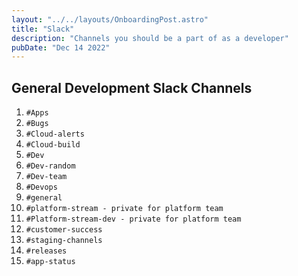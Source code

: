```yaml
---
layout: "../../layouts/OnboardingPost.astro"
title: "Slack"
description: "Channels you should be a part of as a developer"
pubDate: "Dec 14 2022"
---
```

 
<style>
  .toc { display: none !important }
</style>

## General Development Slack Channels
 
1. `#Apps`
1. `#Bugs`
1. `#Cloud-alerts`
1. `#Cloud-build`
1. `#Dev`
1. `#Dev-random`
1. `#Dev-team`
1. `#Devops`
1. `#general`
1. `#platform-stream - private for platform team`
1. `#Platform-stream-dev - private for platform team`
1. `#customer-success`
1. `#staging-channels`
1. `#releases`
1. `#app-status`
 